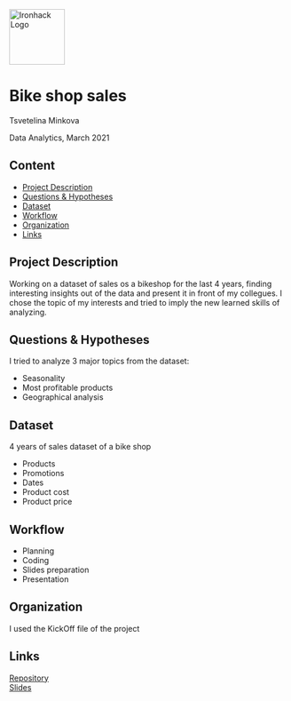 <img src="https://bit.ly/2VnXWr2" alt="Ironhack Logo" width="100"/>

# Bike shop sales
Tsvetelina Minkova

Data Analytics, March 2021

## Content
- [Project Description](#project-description)
- [Questions & Hypotheses](#questions-hypotheses)
- [Dataset](#dataset)
- [Workflow](#workflow)
- [Organization](#organization)
- [Links](#links)


## Project Description
Working on a dataset of sales os a bikeshop for the last 4 years, finding interesting insights out of the data and present it in front of my collegues. I chose the topic of my interests and tried to imply the new learned skills of analyzing.


## Questions & Hypotheses
I tried to analyze 3 major topics from the dataset:
- Seasonality
- Most profitable products
- Geographical analysis

## Dataset
4 years of sales dataset of a bike shop
- Products
- Promotions
- Dates
- Product cost
- Product price


## Workflow

- Planning
- Coding
- Slides preparation
- Presentation


## Organization
I used the KickOff file of the project


## Links

[Repository](https://github.com/)  
[Slides](https://www.canva.com/design/DAEdCCzqy7Y/TA9FsRJdoi6l9xox8cjgcA/watch?utm_content=DAEdCCzqy7Y&utm_campaign=designshare&utm_medium=link&utm_source=publishsharelink)  
 
